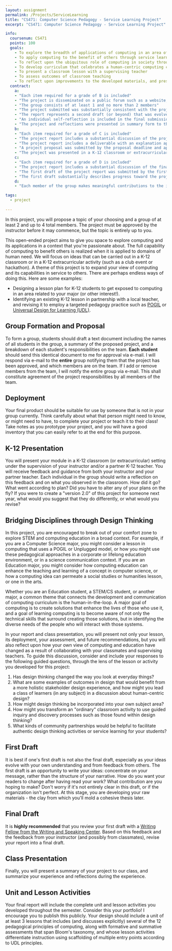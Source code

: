 ```yaml
---
layout: assignment
permalink: /Projects/ServiceLearning
title: "CS471: Computer Science Pedagogy - Service Learning Project"
excerpt: "CS471: Computer Science Pedagogy - Service Learning Project"

info:
  coursenum: CS471
  points: 100
  goals:
    - To explore the breadth of applications of computing in an area of interest
    - To apply computing to the benefit of others through service learning
    - To reflect upon the ubiquitous role of computing in society through the broad lens of K-12 subject areas
    - To develop curriculum that celebrates a human-centric computing concept at the K-12 level through design thinking
    - To present a classroom lesson with a supervising teacher
    - To assess outcomes of classroom teaching
    - To reflect upon improvements to the developed materials, and present those findings in a classroom setting
  contract:
    a: 
    - "Each item required for a grade of B is included"
    - "The project is disseminated on a public forum such as a website, GitHub, article, paper submission, podcast, or other appropriate medium"
    - "The group consists of at least 1 and no more than 2 members"
    - "The project submitted was substantially consistent with the project proposed to and approved by the Professor"
    - "The report represents a second draft (or beyond) that was evolved substantially from guidance from the instructor or from the Writing Center."
    - "An individual self-reflection is included in the final submission that substantially documents the experience, your observations, and the feeback you received."
    - "The project and reflections were presented in summary form to the rest of the class."
    b:
    - "Each item required for a grade of C is included"
    - "The project report includes a substantial discussion of the project goals, rationale, and development approach"
    - "The project report includes a deliverable with an explanation appropriate for use and extension by others"
    - "A project proposal was submitted by the proposal deadline and approved by the Professor"
    - "The project was presented in a K-12 classroom or extracurricular setting."
    c:
    - "Each item required for a grade of D is included"
    - "The project report includes a substantial discussion of the final results"
    - "The first draft of the project report was submitted by the first draft deadline"
    - "The first draft substantially describes progress toward the project's conclusion"
    d:
    - "Each member of the group makes meaningful contributions to the implementation of the project"

tags:
  - project
  
---
```


In this project, you will propose a topic of your choosing and a group of at least 2 and up to 4 total members.  The project must be approved by the instructor before it may commence, but the topic is entirely up to you.  

This open-ended project aims to give you space to explore computing and its applications in a context that you're passionate about.  The full capability of computing to benefit others is realized when it is applied to domains of human need.  We will focus on ideas that can be carried out in a K-12 classroom or in a K-12 extracurricular activity (such as a club event or hackathon).  A theme of this project is to expand your view of computing and its capabilities in service to others.  There are perhaps endless ways of doing this.  Here are some examples:

* Designing a lesson plan for K-12 students to get exposed to computing in an area related to your major (or other interest!).  
* Identifying an existing K-12 lesson in partnership with a local teacher, and revising it to employ a targeted pedagogy practice such as [POGIL](https://cspogil.org/Home) or [Universal Design for Learning (UDL)](https://udlguidelines.cast.org/).

## Group Formation and Proposal 

To form a group, students should draft a text document including the names of all students in the group, a summary of the proposed project, and a breakdown of each student's responsibilities on the team.  **Each student** should send this identical document to me for approval via e-mail.  I will respond via e-mail to the **entire** group notifying them that the project has been approved, and which members are on the team.  If I add or remove members from the team, I will notify the entire group via e-mail.  This shall constitute agreement of the project responsibilities by all members of the team.

## Deployment

Your final product should be suitable for use by someone that is not in your group currently.  Think carefully about what that person might need to know, or might need to have, to complete your project or teach it to their class!  Take notes as you prototype your project, and you will have a good inventory that you can easily refer to at the end for this purpose.

## K-12 Presentation

You will present your module in a K-12 classroom (or extracurricular) setting under the supervision of your instructor and/or a partner K-12 teacher.  You will receive feedback and guidance from both your instructor and your partner teacher.  Each individual in the group should write a reflection on this feedback and on what you observed in the classroom.  How did it go?  What went according to plan?  Did you have to alter any of your plans on the fly?  If you were to create a "version 2.0" of this project for someone next year, what would you suggest that they do differently, or what would you revise?

## Bridging Disciplines through Design Thinking

In this project, you are encouraged to break out of your comfort zone to explore STEM and computing education in a broad context.  For example, if you are a Computer Science major, you might consider a lesson in computing that uses a POGIL or Unplugged model, or how you might use these pedagogical approaches in a corporate or lifelong education environment, or in a science communication context.  If you are an Education major, you might consider how computing education can enhance the teaching and learning of a concept in computer science, or how a computing idea can permeate a social studies or humanities lesson, or one in the arts.

Whether you are an Education student, a STEM/CS student, or another major, a common theme that connects the development and communication of computing curriculum is the human-in-the-loop.  A major goal of computing is to create solutions that enhance the lives of those who use it, and a goal of learning computing is to become aware of not only the technical skills that surround creating those solutions, but in identifying the diverse needs of the people who will interact with those systems.  

In your report and class presentation, you will present not only your lesson, its deployment, your assessment, and future recommendations, but you will also reflect upon how your own view of computing and education have changed as a result of collaborating with your classmates and supervising teachers.  To guide this discussion, consider and include your responses to the following guided questions, through the lens of the lesson or activity you developed for this project:

1. Has design thinking changed the way you look at everyday things?
2. What are some examples of outcomes in design that would benefit from a more holistic stakeholder design experience, and how might you lead a class of learners (in any subject) in a discussion about human-centric design?
3. How might design thinking be incorporated into your own subject area?
4. How might you transform an "ordinary" classroom activity to use guided inquiry and discovery processes such as those found within design thinking?
5. What kinds of community partnerships would be helpful to facilitate authentic design thinking activities or service learning for your students?

## First Draft 

It is best if one's first draft is not also the final draft, especially as your ideas evolve with your own understanding and from feedback from others.  The first draft is an opportunity to write your ideas: concentrate on your message, rather than the structure of your narrative.  How do you want your readers to change after having read your work?  What contribution are you hoping to make?  Don't worry if it's not entirely clear in this draft, or if the organization isn't perfect.  At this stage, you are developing your raw materials - the clay from which you'll mold a cohesive thesis later.

## Final Draft 

It is **highly recommended** that you review your first draft with a [Writing Fellow from the Writing and Speaking Center](https://www.ursinus.edu/offices/center-for-writing-and-speaking/).  Based on this feedback and the feedback from your instructor (and possibly from classmates), revise your report into a final draft.  

## Class Presentation

Finally, you will present a summary of your project to our class, and summarize your experience and reflections during the experience.

## Unit and Lesson Activities

Your final report will include the complete unit and lesson activities you developed throughout the semester.  Consider this your portfolio!  I encourage you to publish this publicly.  Your design should include a unit of at least 3 lessons that includes (and discusses explicitly) several of the 12 pedagogical principles of computing, along with formative and summative assessments that span Bloom's taxonomy, and whose lesson activities differentiate instruction using scaffolding of multiple entry points according to UDL principles.